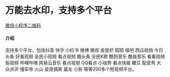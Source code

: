 # 万能去水印，支持多个平台

[微信小程序二维码](下载.png)


#### 介绍
支持多个平台，包括抖音 快手 小红书 微博 微视 皮皮虾 陌陌 唱吧 西瓜视频 今日头条 好看视频 全民小视频 看点视频 趣头条 全民K歌 酷狗音乐 酷我音乐 看看视频 梨视频 哔哩哔哩 网易云音乐 看点视频 QQ看点 小咖秀 看点快报 糖豆 配音秀 大众点评 懂车帝 火山 皮皮搞笑 最左 小影  等等200多个短视频平台。
